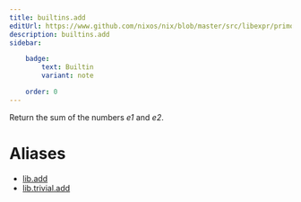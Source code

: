 ```yaml
---
title: builtins.add
editUrl: https://www.github.com/nixos/nix/blob/master/src/libexpr/primops.cc
description: builtins.add
sidebar:

    badge:
        text: Builtin
        variant: note

    order: 0
---
```


Return the sum of the numbers *e1* and *e2*.


# Aliases

- [lib.add](reference/lib/lib-add)
- [lib.trivial.add](reference/lib/trivial/lib-trivial-add)


